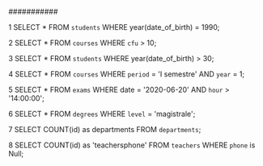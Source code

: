 <!-- Query Todo:
1 Selezionare tutti gli studenti nati nel 1990 (160)
2 Selezionare tutti i corsi che valgono più di 10 crediti (479)
3 Selezionare tutti gli studenti che hanno più di 30 anni
4 Selezionare tutti i corsi del primo semestre del primo anno di un  qualsiasi corso di laurea (286)
5 Selezionare tutti gli appelli d'esame che avvengono nel pomeriggio (dopo le 14) del 20/06/2020 (21)
6 Selezionare tutti i corsi di laurea magistrale (38)
7 Da quanti dipartimenti è composta l'università? (12)
8 Quanti sono gli insegnanti che non hanno un numero di telefono? (50) -->

###########

1 SELECT * FROM `students` WHERE year(date_of_birth) = 1990;

2 SELECT * FROM `courses` WHERE `cfu` > 10;

3 SELECT * FROM `students` WHERE year(date_of_birth) > 30;

4 SELECT * FROM `courses` WHERE `period` = 'I semestre' AND `year` = 1;

5 SELECT * FROM `exams` WHERE date = '2020-06-20' AND `hour` > '14:00:00';
 
6 SELECT * FROM `degrees` WHERE `level` = 'magistrale';

7 SELECT COUNT(id) as departments FROM `departments`;

8 SELECT COUNT(id) as 'teachersphone' FROM `teachers` WHERE `phone` is Null;